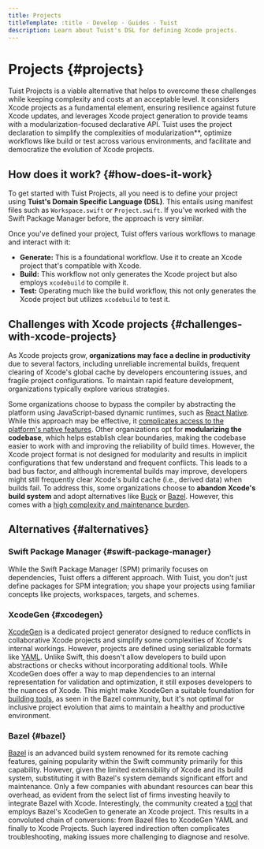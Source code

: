 ```yaml
---
title: Projects
titleTemplate: :title · Develop · Guides · Tuist
description: Learn about Tuist's DSL for defining Xcode projects.
---
```


# Projects {#projects}

Tuist Projects is a viable alternative that helps to overcome these challenges while keeping complexity and costs at an acceptable level. It considers Xcode projects as a fundamental element, ensuring resilience against future Xcode updates, and leverages Xcode project generation to provide teams with a modularization-focused declarative API. Tuist uses the project declaration to simplify the complexities of modularization**, optimize workflows like build or test across various environments, and facilitate and democratize the evolution of Xcode projects.

## How does it work? {#how-does-it-work}

To get started with Tuist Projects, all you need is to define your project using **Tuist's Domain Specific Language (DSL)**. This entails using manifest files such as `Workspace.swift` or `Project.swift`. If you've worked with the Swift Package Manager before, the approach is very similar.

Once you've defined your project, Tuist offers various workflows to manage and interact with it:

- **Generate:** This is a foundational workflow. Use it to create an Xcode project that's compatible with Xcode.
- **<LocalizedLink href="/guides/develop/build">Build</LocalizedLink>:** This workflow not only generates the Xcode project but also employs `xcodebuild` to compile it.
- **<LocalizedLink href="/guides/develop/test">Test</LocalizedLink>:** Operating much like the build workflow, this not only generates the Xcode project but utilizes `xcodebuild` to test it.

## Challenges with Xcode projects {#challenges-with-xcode-projects}

As Xcode projects grow, **organizations may face a decline in productivity** due to several factors, including unreliable incremental builds, frequent clearing of Xcode's global cache by developers encountering issues, and fragile project configurations. To maintain rapid feature development, organizations typically explore various strategies.

Some organizations choose to bypass the compiler by abstracting the platform using JavaScript-based dynamic runtimes, such as [React Native](https://reactnative.dev/). While this approach may be effective, it [complicates access to the platform's native features](https://shopify.engineering/building-app-clip-react-native). Other organizations opt for **modularizing the codebase**, which helps establish clear boundaries, making the codebase easier to work with and improving the reliability of build times. However, the Xcode project format is not designed for modularity and results in implicit configurations that few understand and frequent conflicts. This leads to a bad bus factor, and although incremental builds may improve, developers might still frequently clear Xcode's build cache (i.e., derived data) when builds fail. To address this, some organizations choose to **abandon Xcode's build system** and adopt alternatives like [Buck](https://buck.build/) or [Bazel](https://bazel.build/). However, this comes with a [high complexity and maintenance burden](https://bazel.build/migrate/xcode).


## Alternatives {#alternatives}

### Swift Package Manager {#swift-package-manager}

While the Swift Package Manager (SPM) primarily focuses on dependencies, Tuist offers a different approach. With Tuist, you don't just define packages for SPM integration; you shape your projects using familiar concepts like projects, workspaces, targets, and schemes.

### XcodeGen {#xcodegen}

[XcodeGen](https://github.com/yonaskolb/XcodeGen) is a dedicated project generator designed to reduce conflicts in collaborative Xcode projects and simplify some complexities of Xcode's internal workings. However, projects are defined using serializable formats like [YAML](https://yaml.org/). Unlike Swift, this doesn't allow developers to build upon abstractions or checks without incorporating additional tools. While XcodeGen does offer a way to map dependencies to an internal representation for validation and optimization, it still exposes developers to the nuances of Xcode. This might make XcodeGen a suitable foundation for [building tools](https://github.com/MobileNativeFoundation/rules_xcodeproj), as seen in the Bazel community, but it's not optimal for inclusive project evolution that aims to maintain a healthy and productive environment.

### Bazel {#bazel}

[Bazel](https://bazel.build) is an advanced build system renowned for its remote caching features, gaining popularity within the Swift community primarily for this capability. However, given the limited extensibility of Xcode and its build system, substituting it with Bazel's system demands significant effort and maintenance. Only a few companies with abundant resources can bear this overhead, as evident from the select list of firms investing heavily to integrate Bazel with Xcode. Interestingly, the community created a [tool](https://github.com/MobileNativeFoundation/rules_xcodeproj) that employs Bazel's XcodeGen to generate an Xcode project. This results in a convoluted chain of conversions: from Bazel files to XcodeGen YAML and finally to Xcode Projects. Such layered indirection often complicates troubleshooting, making issues more challenging to diagnose and resolve.

